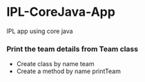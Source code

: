 # IPL-CoreJava-App
IPL app using core java



### Print the team details from Team class

- Create class by name team
- Create a method by name printTeam